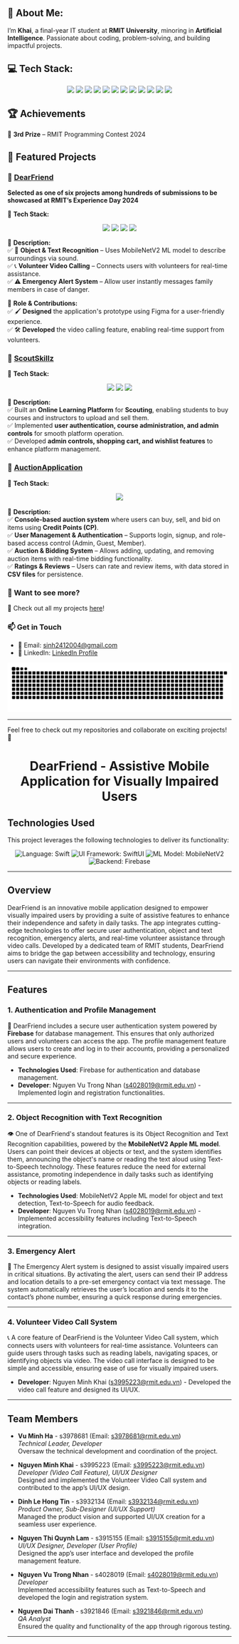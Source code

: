 ## 💫 About Me:
I’m **Khai**, a final-year IT student at **RMIT University**, minoring in **Artificial Intelligence**. Passionate about coding, problem-solving, and building impactful projects.

## 💻 Tech Stack:
<p align="center">
  <img src="https://img.shields.io/badge/figma-%23F24E1E.svg?style=for-the-badge&logo=figma&logoColor=white" />
  <img src="https://img.shields.io/badge/c%2B%2B-%2300599C.svg?style=for-the-badge&logo=c%2B%2B&logoColor=white" />
  <img src="https://img.shields.io/badge/python-3670A0?style=for-the-badge&logo=python&logoColor=ffdd54" />
  <img src="https://img.shields.io/badge/javascript-%23323330.svg?style=for-the-badge&logo=javascript&logoColor=%23F7DF1E" />
  <img src="https://img.shields.io/badge/swift-F54A2A?style=for-the-badge&logo=swift&logoColor=white" />
  <img src="https://img.shields.io/badge/SwiftUI-007AFF?style=for-the-badge&logo=swift&logoColor=white" />
  <img src="https://img.shields.io/badge/html5-%23E34F26.svg?style=for-the-badge&logo=html5&logoColor=white" />
  <img src="https://img.shields.io/badge/css3-%231572B6.svg?style=for-the-badge&logo=css3&logoColor=white" />
  <img src="https://img.shields.io/badge/java-%23ED8B00.svg?style=for-the-badge&logo=openjdk&logoColor=white" />
  <img src="https://img.shields.io/badge/mysql-%234479A1.svg?style=for-the-badge&logo=mysql&logoColor=white" />
  <img src="https://img.shields.io/badge/MongoDB-%234ea94b.svg?style=for-the-badge&logo=mongodb&logoColor=white" />
  <img src="https://img.shields.io/badge/git-F05032?style=for-the-badge&logo=git&logoColor=white" />
</p>


## 🏆 Achievements 
🥉 **3rd Prize** – RMIT Programming Contest 2024  

## 🚀 Featured Projects  

### 🔹 [DearFriend](https://github.com/your-repo-link)  
**Selected as one of six projects among hundreds of submissions to be showcased at RMIT’s Experience Day 2024**  

🔧 **Tech Stack:**  
<p align="center">
  <img src="https://img.shields.io/badge/Swift-FA7343?style=flat&logo=swift&logoColor=white" height="25">
  <img src="https://img.shields.io/badge/SwiftUI-007AFF?style=flat&logo=swift&logoColor=white" height="25">
  <img src="https://img.shields.io/badge/Git-F05032?style=flat&logo=git&logoColor=white" height="25">
  <img src="https://img.shields.io/badge/MobileNetV2-00C853?style=flat" height="25">
</p>

📌 **Description:**  
✅ 🎯 **Object & Text Recognition** – Uses MobileNetV2 ML model to describe surroundings via sound.  
✅ 📞 **Volunteer Video Calling** – Connects users with volunteers for real-time assistance.  
✅ ⚠️ **Emergency Alert System** – Allow user instantly messages family members in case of danger.  

🎨 **Role & Contributions:**  
✅ 🖌 **Designed** the application's prototype using Figma for a user-friendly experience.  
✅ 🛠 **Developed** the video calling feature, enabling real-time support from volunteers.  


### 🔹 [ScoutSkillz](https://github.com/your-repo-link)  
🔧 **Tech Stack:**  
<p align="center">
  <img src="https://img.shields.io/badge/Node.js-43853D?style=flat&logo=node.js&logoColor=white" height="25">
  <img src="https://img.shields.io/badge/Express.js-000000?style=flat&logo=express&logoColor=white" height="25">
  <img src="https://img.shields.io/badge/MongoDB-4EA94B?style=flat&logo=mongodb&logoColor=white" height="25">
</p>

📌 **Description:**  
✅ Built an **Online Learning Platform** for **Scouting**, enabling students to buy courses and instructors to upload and sell them.  
✅ Implemented **user authentication, course administration, and admin controls** for smooth platform operation.  
✅ Developed **admin controls, shopping cart, and wishlist features** to enhance platform management.  


### 🔹 [AuctionApplication](https://github.com/khainguyen04/Aunction-System)  
🔧 **Tech Stack:**  
<p align="center">
  <img src="https://img.shields.io/badge/C++-%2300599C.svg?style=flat&logo=c%2B%2B&logoColor=white" height="25">
</p>

📌 **Description:**  
✅ **Console-based auction system** where users can buy, sell, and bid on items using **Credit Points (CP)**.  
✅ **User Management & Authentication** – Supports login, signup, and role-based access control (Admin, Guest, Member).  
✅ **Auction & Bidding System** – Allows adding, updating, and removing auction items with real-time bidding functionality.  
✅ **Ratings & Reviews** – Users can rate and review items, with data stored in **CSV files** for persistence.  

### 🎯 Want to see more?  
🔗 Check out all my projects [here](https://github.com/khainguyen04?tab=repositories)!  

### 📫 Get in Touch  
- 📧 Email: sinh2412004@gmail.com  
- 🔗 LinkedIn: [LinkedIn Profile](https://www.linkedin.com/in/khai-nguye-470678270/)  
 

<picture>
  <source media="(prefers-color-scheme: dark)" srcset="https://raw.githubusercontent.com/khainguyen04/khainguyen04/output/github-snake-dark.svg" />
  <source media="(prefers-color-scheme: light)" srcset="https://raw.githubusercontent.com/khainguyen04/khainguyen04/output/github-snake.svg" />
  <img alt="github-snake" src="https://raw.githubusercontent.com/khainguyen04/khainguyen04/output/github-snake.svg" />
</picture>

---
Feel free to check out my repositories and collaborate on exciting projects! 🚀




<h1 align="center">DearFriend - Assistive Mobile Application for Visually Impaired Users</h1>

## Technologies Used
This project leverages the following technologies to deliver its functionality:
<p align="center">
  <img src="https://img.shields.io/badge/Language-Swift-orange.svg?style=for-the-badge&logo=swift" alt="Language: Swift" />
  <img src="https://img.shields.io/badge/UI%20Framework-SwiftUI-blue.svg?style=for-the-badge" alt="UI Framework: SwiftUI" />
  <img src="https://img.shields.io/badge/ML%20Model-MobileNetV2-purple.svg?style=for-the-badge" alt="ML Model: MobileNetV2" />
  <img src="https://img.shields.io/badge/Backend-Firebase-yellow.svg?style=for-the-badge&logo=firebase" alt="Backend: Firebase" />
</p>

---

## Overview
DearFriend is an innovative mobile application designed to empower visually impaired users by providing a suite of assistive features to enhance their independence and safety in daily tasks. The app integrates cutting-edge technologies to offer secure user authentication, object and text recognition, emergency alerts, and real-time volunteer assistance through video calls. Developed by a dedicated team of RMIT students, DearFriend aims to bridge the gap between accessibility and technology, ensuring users can navigate their environments with confidence.

---

## Features

### 1. Authentication and Profile Management
🔐 DearFriend includes a secure user authentication system powered by **Firebase** for database management. This ensures that only authorized users and volunteers can access the app. The profile management feature allows users to create and log in to their accounts, providing a personalized and secure experience.

- **Technologies Used**: Firebase for authentication and database management.
- **Developer**: Nguyen Vu Trong Nhan (s4028019@rmit.edu.vn) - Implemented login and registration functionalities.

---

### 2. Object Recognition with Text Recognition
👁️ One of DearFriend's standout features is its Object Recognition and Text Recognition capabilities, powered by the **MobileNetV2 Apple ML model**. Users can point their devices at objects or text, and the system identifies them, announcing the object's name or reading the text aloud using Text-to-Speech technology. These features reduce the need for external assistance, promoting independence in daily tasks such as identifying objects or reading labels.

- **Technologies Used**: MobileNetV2 Apple ML model for object and text detection, Text-to-Speech for audio feedback.
- **Developer**: Nguyen Vu Trong Nhan (s4028019@rmit.edu.vn) - Implemented accessibility features including Text-to-Speech integration.

---

### 3. Emergency Alert
🚨 The Emergency Alert system is designed to assist visually impaired users in critical situations. By activating the alert, users can send their IP address and location details to a pre-set emergency contact via text message. The system automatically retrieves the user’s location and sends it to the contact’s phone number, ensuring a quick response during emergencies.

---

### 4. Volunteer Video Call System
📞 A core feature of DearFriend is the Volunteer Video Call system, which connects users with volunteers for real-time assistance. Volunteers can guide users through tasks such as reading labels, navigating spaces, or identifying objects via video. The video call interface is designed to be simple and accessible, ensuring ease of use for visually impaired users.

- **Developer**: Nguyen Minh Khai (s3995223@rmit.edu.vn) - Developed the video call feature and designed its UI/UX.

---

## Team Members

- **Vu Minh Ha** - s3978681 (Email: s3978681@rmit.edu.vn)  
  *Technical Leader, Developer*  
  Oversaw the technical development and coordination of the project.

- **Nguyen Minh Khai** - s3995223 (Email: s3995223@rmit.edu.vn)  
  *Developer (Video Call Feature), UI/UX Designer*  
  Designed and implemented the Volunteer Video Call system and contributed to the app’s UI/UX design.

- **Dinh Le Hong Tin** - s3932134 (Email: s3932134@rmit.edu.vn)  
  *Product Owner, Sub-Designer (UI/UX Support)*  
  Managed the product vision and supported UI/UX creation for a seamless user experience.

- **Nguyen Thi Quynh Lam** - s3915155 (Email: s3915155@rmit.edu.vn)  
  *UI/UX Designer, Developer (User Profile)*  
  Designed the app’s user interface and developed the profile management feature.

- **Nguyen Vu Trong Nhan** - s4028019 (Email: s4028019@rmit.edu.vn)  
  *Developer*  
  Implemented accessibility features such as Text-to-Speech and developed the login and registration system.

- **Nguyen Dai Thanh** - s3921846 (Email: s3921846@rmit.edu.vn)  
  *QA Analyst*  
  Ensured the quality and functionality of the app through rigorous testing.

---
